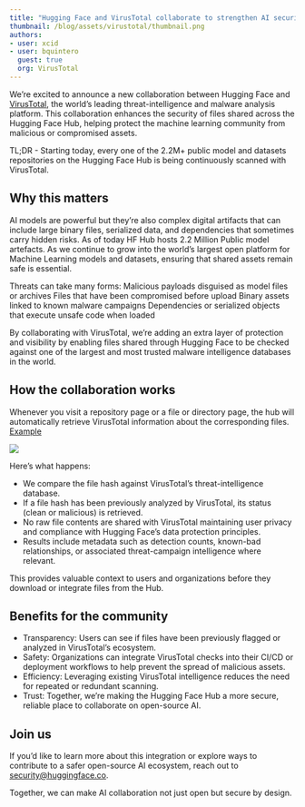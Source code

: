 ```yaml
---
title: "Hugging Face and VirusTotal collaborate to strengthen AI security"
thumbnail: /blog/assets/virustotal/thumbnail.png
authors:
- user: xcid
- user: bquintero
  guest: true
  org: VirusTotal
---
```


We’re excited to announce a new collaboration between Hugging Face and [VirusTotal](https://virustotal.com), the world’s leading threat-intelligence and malware analysis platform.
This collaboration enhances the security of files shared across the Hugging Face Hub, helping protect the machine learning community from malicious or compromised assets.

TL;DR - Starting today, every one of the 2.2M+ public model and datasets repositories on the Hugging Face Hub is being continuously scanned with VirusTotal.

## Why this matters

AI models are powerful but they’re also complex digital artifacts that can include large binary files, serialized data, and dependencies that sometimes carry hidden risks.
As of today HF Hub hosts 2.2 Million Public model artefacts. As we continue to grow into the world’s largest open platform for Machine Learning models and datasets, ensuring that shared assets remain safe is essential.

Threats can take many forms:
Malicious payloads disguised as model files or archives
Files that have been compromised before upload
Binary assets linked to known malware campaigns
Dependencies or serialized objects that execute unsafe code when loaded

By collaborating with VirusTotal, we’re adding an extra layer of protection and visibility by enabling files shared through Hugging Face to be checked against one of the largest and most trusted malware intelligence databases in the world.

## How the collaboration works

Whenever you visit a repository page or a file or directory page, the hub will automatically retrieve VirusTotal information about the corresponding files. [Example](https://huggingface.co/Juronuim/xbraw2025/tree/main)

<img class="block" src="https://huggingface.co/datasets/huggingface/documentation-images/resolve/main/virustotal.png"/>

Here’s what happens:
- We compare the file hash against VirusTotal’s threat-intelligence database.
- If a file hash has been previously analyzed by VirusTotal, its status (clean or malicious) is retrieved.
- No raw file contents are shared with VirusTotal maintaining user privacy and compliance with Hugging Face’s data protection principles.
- Results include metadata such as detection counts, known-bad relationships, or associated threat-campaign intelligence where relevant.

This provides valuable context to users and organizations before they download or integrate files from the Hub.

## Benefits for the community

- Transparency: Users can see if files have been previously flagged or analyzed in VirusTotal’s ecosystem.
- Safety: Organizations can integrate VirusTotal checks into their CI/CD or deployment workflows to help prevent the spread of malicious assets.
- Efficiency: Leveraging existing VirusTotal intelligence reduces the need for repeated or redundant scanning.
- Trust: Together, we’re making the Hugging Face Hub a more secure, reliable place to collaborate on open-source AI.

## Join us

If you’d like to learn more about this integration or explore ways to contribute to a safer open-source AI ecosystem, reach out to security@huggingface.co.

Together, we can make AI collaboration not just open but secure by design.
